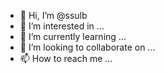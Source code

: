 - 👋 Hi, I’m @ssulb
- 👀 I’m interested in ...
- 🌱 I’m currently learning ...
- 💞️ I’m looking to collaborate on ...
- 📫 How to reach me ...

<!---
ssulb/ssulb is a ✨ special ✨ repository because its `README.md` (this file) appears on your GitHub profile.
You can click the Preview link to take a look at your changes.
--->
